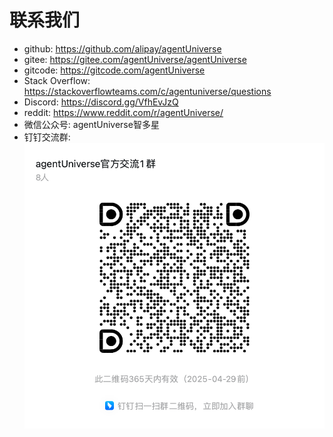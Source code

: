 # 联系我们
* github: https://github.com/alipay/agentUniverse
* gitee: https://gitee.com/agentUniverse/agentUniverse
* gitcode: https://gitcode.com/agentUniverse
* Stack Overflow: https://stackoverflowteams.com/c/agentuniverse/questions
* Discord: https://discord.gg/VfhEvJzQ
* reddit: https://www.reddit.com/r/agentUniverse/
* 微信公众号: agentUniverse智多星
* 钉钉交流群:
![](../_picture/dingtalk_util20250429.png)